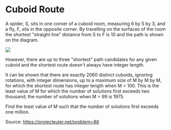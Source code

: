 # Cuboid Route
A spider, S, sits in one corner of a cuboid room, measuring 6 by 5 by 3, and a fly, F, sits in the opposite corner. By travelling on the surfaces of the room the shortest "straight line" distance from S to F is 10 and the path is shown on the diagram.

![](https://projecteuler.net/resources/images/0086.png)

However, there are up to three "shortest" path candidates for any given cuboid and the shortest route doesn't always have integer length.

It can be shown that there are exactly 2060 distinct cuboids, ignoring rotations, with integer dimensions, up to a maximum size of M by M by M, for which the shortest route has integer length when M = 100. This is the least value of M for which the number of solutions first exceeds two thousand; the number of solutions when M = 99 is 1975.

Find the least value of M such that the number of solutions first exceeds one million.

Source: https://projecteuler.net/problem=86
